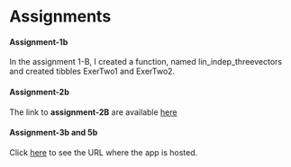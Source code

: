 # Assignments

#### Assignment-1b
In the assignment 1-B, I created a function, named lin_indep_threevectors and created tibbles ExerTwo1 and ExerTwo2.

#### Assignment-2b
The link to **assignment-2B** are available [here](https://github.com/sezar543/Linearity)

#### Assignment-3b and 5b
Click [here](https://sezar543.shinyapps.io/bcl-shiny/) to see the URL where the app is hosted.

